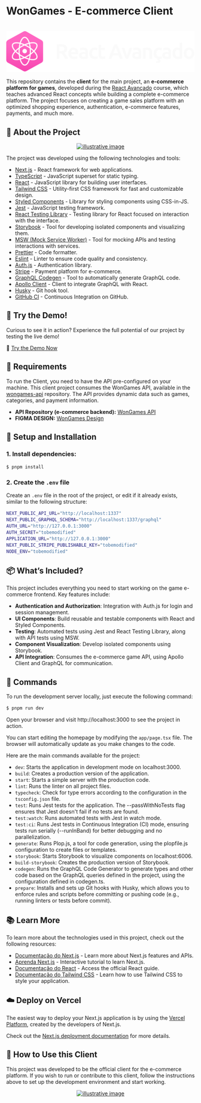 # WonGames - E-commerce Client

<br/>
<picture>
  <source media="(prefers-color-scheme: dark)" srcset="https://raw.githubusercontent.com/Pedro-Estevao/boilerplate-nextjs/master/public/img/logo.svg">
  <source media="(prefers-color-scheme: light)" srcset="https://raw.githubusercontent.com/Pedro-Estevao/boilerplate-nextjs/master/public/img/logo-gh.svg">
  <img alt="Shows an illustrated sun in light mode and a moon with stars in dark mode." src="https://raw.githubusercontent.com/Pedro-Estevao/boilerplate-nextjs/master/public/img/logo.svg">
</picture>

<br/>

This repository contains the **client** for the main project, an **e-commerce platform for games**, developed during the [React Avançado](https://reactavancado.com.br/) course, which teaches advanced React concepts while building a complete e-commerce platform. The project focuses on creating a game sales platform with an optimized shopping experience, authentication, e-commerce features, payments, and much more.

## 📌 About the Project

<p style="text-align: center;">
  <a href="https://www.pedroestevao.com">
    <img src="https://res.cloudinary.com/dge3g9rcw/image/upload/v1741210796/github/whfxa6ermismpztvumnf.png" alt="illustrative image" />
  </a>
</p>

The project was developed using the following technologies and tools:

- [Next.js](https://nextjs.org/) - React framework for web applications.
- [TypeScript](https://www.typescriptlang.org/) - JavaScript superset for static typing.
- [React](https://react.dev/) - JavaScript library for building user interfaces.
- [Tailwind CSS](https://tailwindcss.com/) - Utility-first CSS framework for fast and customizable design.
- [Styled Components](https://styled-components.com/) - Library for styling components using CSS-in-JS.
- [Jest](https://jestjs.io/) - JavaScript testing framework.
- [React Testing Library](https://testing-library.com/docs/react-testing-library/intro) - Testing library for React focused on interaction with the interface.
- [Storybook](https://storybook.js.org/) - Tool for developing isolated components and visualizing them.
- [MSW (Mock Service Worker)](https://mswjs.io/) - Tool for mocking APIs and testing interactions with services.
- [Prettier](https://prettier.io/) - Code formatter.
- [Eslint](https://eslint.org/) - Linter to ensure code quality and consistency.
- [Auth.js](https://authjs.dev/) - Authentication library.
- [Stripe](https://stripe.com/) - Payment platform for e-commerce.
- [GraphQL Codegen](https://www.graphql-code-generator.com/) - Tool to automatically generate GraphQL code.
- [Apollo Client](https://www.apollographql.com/docs/react/) - Client to integrate GraphQL with React.
- [Husky](https://typicode.github.io/husky/) - Git hook tool.
- [GitHub CI](https://github.com/features/actions) - Continuous Integration on GitHub.

## 👾 Try the Demo!

Curious to see it in action? Experience the full potential of our project by testing the live demo!

🔗 [Try the Demo Now](https://wongames-client-eta.vercel.app/)

## 🚀 Requirements

To run the Client, you need to have the API pre-configured on your machine.
This client project consumes the WonGames API, available in the [wongames-api](https://github.com/Pedro-Estevao/wongames-api) repository. The API provides dynamic data such as games, categories, and payment information.

- **API Repository (e-commerce backend):** [WonGames API](https://github.com/Pedro-Estevao/wongames-api)
- **FIGMA DESIGN:** [WonGames Design](https://www.figma.com/design/ovvUTvKUFwLzOlU2LNmohM/Won-Games-English?node-id=43-1&p=f&t=5FZQegZOJjGpufOd-0)

## 🔧 Setup and Installation

### 1️. Install dependencies:
```bash
$ pnpm install
```

### 2️. Create the `.env` file

Create an `.env` file in the root of the project, or edit if it already exists, similar to the following structure:

```bash
NEXT_PUBLIC_API_URL="http://localhost:1337"
NEXT_PUBLIC_GRAPHQL_SCHEMA="http://localhost:1337/graphql"
AUTH_URL="http://127.0.0.1:3000"
AUTH_SECRET="tobemodified"
APPLICATION_URL="http://127.0.0.1:3000"
NEXT_PUBLIC_STRIPE_PUBLISHABLE_KEY="tobemodified"
NODE_ENV="tobemodified"
```

## 📦 What’s Included?

This project includes everything you need to start working on the game e-commerce frontend. Key features include:

- **Authentication and Authorization**: Integration with Auth.js for login and session management.
- **UI Components**: Build reusable and testable components with React and Styled Components.
- **Testing**: Automated tests using Jest and React Testing Library, along with API tests using MSW.
- **Component Visualization**: Develop isolated components using Storybook.
- **API Integration**: Consumes the e-commerce game API, using Apollo Client and GraphQL for communication.

## 📜 Commands

To run the development server locally, just execute the following command:

```bash
$ pnpm run dev
```

Open your browser and visit http://localhost:3000 to see the project in action.

You can start editing the homepage by modifying the `app/page.tsx` file. The browser will automatically update as you make changes to the code.

Here are the main commands available for the project:

- `dev`: Starts the application in development mode on localhost:3000.
- `build`: Creates a production version of the application.
- `start`: Starts a simple server with the production code.
- `lint`: Runs the linter on all project files.
- `typecheck`: Check for type errors according to the configuration in the `tsconfig.json` file.
- `test`: Runs Jest tests for the application. The --passWithNoTests flag ensures that Jest doesn't fail if no tests are found.
- `test:watch`: Runs automated tests with Jest in watch mode.
- `test:ci`: Runs Jest tests in Continuous Integration (CI) mode, ensuring tests run serially (--runInBand) for better debugging and no parallelization.
- `generate`: Runs Plop.js, a tool for code generation, using the plopfile.js configuration to create files or templates.
- `storybook`: Starts Storybook to visualize components on localhost:6006.
- `build-storybook`: Creates the production version of Storybook.
- `codegen`: Runs the GraphQL Code Generator to generate types and other code based on the GraphQL queries defined in the project, using the configuration defined in codegen.ts.
- `prepare`: Installs and sets up Git hooks with Husky, which allows you to enforce rules and scripts before committing or pushing code (e.g., running linters or tests before commit).

## 📚 Learn More

To learn more about the technologies used in this project, check out the following resources:

- [Documentação do Next.js](https://nextjs.org/docs) - Learn more about Next.js features and APIs.
- [Aprenda Next.js](https://nextjs.org/learn) - Interactive tutorial to learn Next.js.
- [Documentação do React](https://pt-br.react.dev/learn) - Access the official React guide.
- [Documentação do Tailwind CSS](https://tailwindcss.com/docs) - Learn how to use Tailwind CSS to style your application.

## ☁️ Deploy on Vercel

The easiest way to deploy your Next.js application is by using the [Vercel Platform](https://vercel.com/import?utm_medium=default-template&filter=next.js&utm_source=create-next-app&utm_campaign=create-next-app-readme), created by the developers of Next.js.

Check out the [Next.js deployment documentation](https://nextjs.org/docs/deployment) for more details.

## 📓 How to Use this Client

This project was developed to be the official client for the e-commerce platform. If you wish to run or contribute to this client, follow the instructions above to set up the development environment and start working.

<p style="text-align: center;">
  <a href="https://www.pedroestevao.com">
    <img src="https://res.cloudinary.com/dge3g9rcw/image/upload/v1741210793/github/tg2nycflw9z0duxhwye2.png" alt="illustrative image" />
  </a>
</p>